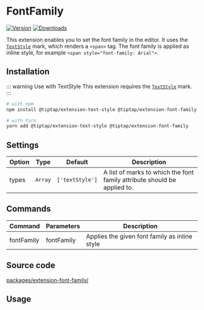 # FontFamily
[![Version](https://img.shields.io/npm/v/@tiptap/extension-font-family.svg?label=version)](https://www.npmjs.com/package/@tiptap/extension-font-family)
[![Downloads](https://img.shields.io/npm/dm/@tiptap/extension-font-family.svg)](https://npmcharts.com/compare/@tiptap/extension-font-family?minimal=true)

This extension enables you to set the font family in the editor. It uses the [`TextStyle`](/api/marks/text-style) mark, which renders a `<span>` tag. The font family is applied as inline style, for example `<span style="font-family: Arial">`.

## Installation
::: warning Use with TextStyle
This extension requires the [`TextStyle`](/api/marks/text-style) mark.
:::

```bash
# with npm
npm install @tiptap/extension-text-style @tiptap/extension-font-family

# with Yarn
yarn add @tiptap/extension-text-style @tiptap/extension-font-family
```

## Settings
| Option | Type    | Default         | Description                                                              |
| ------ | ------- | --------------- | ------------------------------------------------------------------------ |
| types  | `Array` | `['textStyle']` | A list of marks to which the font family attribute should be applied to. |

## Commands
| Command    | Parameters | Description                                   |
| ---------- | ---------- | --------------------------------------------- |
| fontFamily | fontFamily | Applies the given font family as inline style |

## Source code
[packages/extension-font-family/](https://github.com/ueberdosis/tiptap-next/blob/main/packages/extension-font-family/)

## Usage
<demo name="Extensions/FontFamily" highlight="" />
